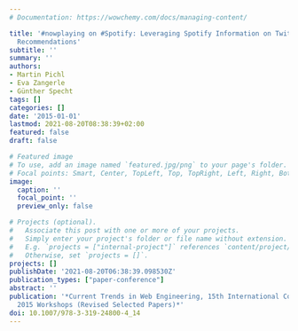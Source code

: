 ```yaml
---
# Documentation: https://wowchemy.com/docs/managing-content/

title: '#nowplaying on #Spotify: Leveraging Spotify Information on Twitter for Artist
  Recommendations'
subtitle: ''
summary: ''
authors:
- Martin Pichl
- Eva Zangerle
- Günther Specht
tags: []
categories: []
date: '2015-01-01'
lastmod: 2021-08-20T08:38:39+02:00
featured: false
draft: false

# Featured image
# To use, add an image named `featured.jpg/png` to your page's folder.
# Focal points: Smart, Center, TopLeft, Top, TopRight, Left, Right, BottomLeft, Bottom, BottomRight.
image:
  caption: ''
  focal_point: ''
  preview_only: false

# Projects (optional).
#   Associate this post with one or more of your projects.
#   Simply enter your project's folder or file name without extension.
#   E.g. `projects = ["internal-project"]` references `content/project/deep-learning/index.md`.
#   Otherwise, set `projects = []`.
projects: []
publishDate: '2021-08-20T06:38:39.098530Z'
publication_types: ["paper-conference"]
abstract: ''
publication: '*Current Trends in Web Engineering, 15th International Conference, ICWE
  2015 Workshops (Revised Selected Papers)*'
doi: 10.1007/978-3-319-24800-4_14
---
```

